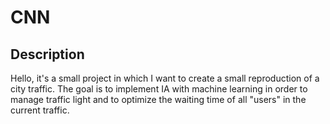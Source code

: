# CNN

## Description

Hello, it's a small project in which I want to create a small reproduction of a city traffic. The goal is to implement IA with machine learning in order to manage traffic light and to optimize the waiting time of all "users" in the current traffic.

